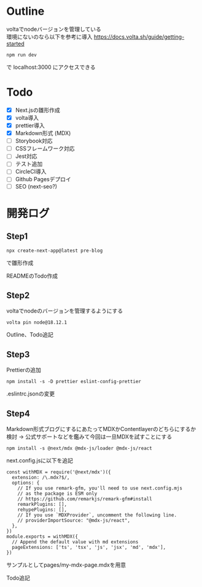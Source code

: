 # Outline

voltaでnodeバージョンを管理している  
環境にないのなら以下を参考に導入
https://docs.volta.sh/guide/getting-started

```agsl
npm run dev
```

で localhost:3000 にアクセスできる


# Todo
  
- [x] Next.jsの雛形作成
- [x] volta導入
- [x] prettier導入
- [x] Markdown形式 (MDX)
- [ ] Storybook対応
- [ ] CSSフレームワーク対応
- [ ] Jest対応
- [ ] テスト追加
- [ ] CircleCI導入
- [ ] Github Pagesデプロイ
- [ ] SEO (next-seo?)

# 開発ログ

## Step1  

```agsl
npx create-next-app@latest pre-blog
```

で雛形作成  
  
READMEのTodo作成

## Step2

voltaでnodeのバージョンを管理するようにする

```agsl
volta pin node@18.12.1
```

Outline、Todo追記

## Step3

Prettierの追加

```agsl
npm install -s -D prettier eslint-config-prettier
```

.eslintrc.jsonの変更  

## Step4

Markdown形式ブログにするにあたってMDXかContentlayerのどちらにするか検討 → 公式サポートなどを鑑みて今回は一旦MDXを試すことにする

```agsl
npm install -s @next/mdx @mdx-js/loader @mdx-js/react
```

next.config.jsに以下を追記
```agsl
const withMDX = require('@next/mdx')({
  extension: /\.mdx?$/,
  options: {
    // If you use remark-gfm, you'll need to use next.config.mjs
    // as the package is ESM only
    // https://github.com/remarkjs/remark-gfm#install
    remarkPlugins: [],
    rehypePlugins: [],
    // If you use `MDXProvider`, uncomment the following line.
    // providerImportSource: "@mdx-js/react",
  },
})
module.exports = withMDX({
  // Append the default value with md extensions
  pageExtensions: ['ts', 'tsx', 'js', 'jsx', 'md', 'mdx'],
})
```

サンプルとしてpages/my-mdx-page.mdxを用意  
  
Todo追記